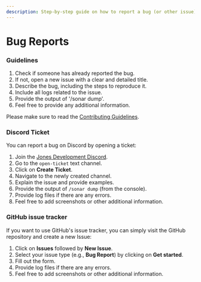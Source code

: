```yaml
---
description: Step-by-step guide on how to report a bug (or other issue).
---
```


# Bug Reports

### Guidelines

1. Check if someone has already reported the bug.
2. If not, open a new issue with a clear and detailed title.
3. Describe the bug, including the steps to reproduce it.
4. Include all logs related to the issue.
5. Provide the output of '/sonar dump'.
6. Feel free to provide any additional information.

Please make sure to read the [Contributing Guidelines](guidelines.md).

### Discord Ticket

You can report a bug on Discord by opening a ticket:

1. Join the [Jones Development Discord](https://jonesdev.xyz/discord).
2. Go to the `open-ticket` text channel.
3. Click on **Create Ticket**.
4. Navigate to the newly created channel.
5. Explain the issue and provide examples.
6. Provide the output of `/sonar dump` (from the console).
7. Provide log files if there are any errors.
8. Feel free to add screenshots or other additional information.

### GitHub issue tracker

If you want to use GitHub's issue tracker, you can simply visit the GitHub repository and create a new Issue:

1. Click on **Issues** followed by **New Issue**.
2. Select your issue type (e.g., **Bug Report**) by clicking on **Get started**.
3. Fill out the form.
4. Provide log files if there are any errors.
5. Feel free to add screenshots or other additional information.

